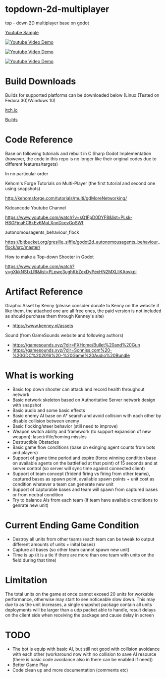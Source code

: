 # topdown-2d-multiplayer
top - down 2D multiplayer base on godot

 [Youtube Sample](https://www.youtube.com/playlist?list=PLlwvRbWsWmGUtEd47nyo0MUZJVJqvd4Iv)

[![Youtube Video Demo](https://i9.ytimg.com/vi_webp/DLI8xl845ag/mqdefault.webp?time=1616304600000&sqp=CNiz24IG&rs=AOn4CLDq4vtQvo8fq-Rq4SBfk0bn8-sv6g)](https://www.youtube.com/playlist?list=PLlwvRbWsWmGUtEd47nyo0MUZJVJqvd4Iv)

[![Youtube Video Demo](https://i9.ytimg.com/vi_webp/wgWL0kCgRVk/mqdefault.webp?time=1616304600000&sqp=CNiz24IG&rs=AOn4CLCUwmj7CMhNfWZewsE_p_3qLoqi7Q)](https://www.youtube.com/playlist?list=PLlwvRbWsWmGUtEd47nyo0MUZJVJqvd4Iv)

[![Youtube Video Demo](https://i.ytimg.com/vi/7CSTonTiJrk/hqdefault.jpg?sqp=-oaymwEXCNACELwBSFryq4qpAwkIARUAAIhCGAE=&rs=AOn4CLBPZMplyKSycnOMdniZqFKOLHUKFA)](https://www.youtube.com/playlist?list=PLlwvRbWsWmGUtEd47nyo0MUZJVJqvd4Iv)

Build Downloads
======
Builds for supported platforms can be downloaded below (Linux (Tested on Fedora 30)/Windows 10)

[itch.io](https://danil-ko.itch.io/machine-battle)

[Builds](https://github.com/danilko/topdown-2d-multiplayer/releases)

Code Reference
======
Base on following tutorials and rebuilt in C Sharp Godot Implementation (however,  the code in this repo is no longer like their original codes due to different features/targets)

In no particular order

Kehom's Forge Tutorials on Multi-Player (the first tutorial and second one using snapshots)

http://kehomsforge.com/tutorials/multi/gdMoreNetworking/

Kidcancode Youtube Channel

https://www.youtube.com/watch?v=sQ1FpD0DYF8&list=PLsk-HSGFjnaFC8kEv6MaLXnnDcevGpSWf

autonomousagents_behaviour_flock

https://bitbucket.org/gresille_siffle/godot2d_autonomousagents_behaviour_flock/src/master/

How to make a Top-down Shooter in Godot

https://www.youtube.com/watch?v=gXkkNSfxLRI&list=PLpwc3ughKbZexDyPexHN2MXLliKAovkpl

Artifact Reference
======
Graphic Asset by Kenny (please consider donate to Kenny on the website if like them, the attached one are all free ones, the paid version is not included as should purchase them through Kenney's site)

- https://www.kenney.nl/assets

Sound (from GameSounds website and following authors)

- https://gamesounds.xyz/?dir=FXHome/Bullet%20and%20Gun
- https://gamesounds.xyz/?dir=Sonniss.com%20-%20GDC%202016%20-%20Game%20Audio%20Bundle

What is working
======

- Basic top down shooter can attack and record health throughout network
- Basic network skeleton based on Authoritative Server network design with snapshot
- Basic audio and some basic effects 
- Basic enemy AI base on A* search and avoid collision with each other by disable collision between enemy
- Basic flocking/steer behavior (still need to improve)
- Weapon switch ability and framework (to support expansion of new weapon): laser/rifile/homing missles
- Destructible Obstacles
- Basic game flow conditions (base on exinging agent counts from bots and players)
- Support of game time period and expire (force winning condition base on available agents on the battlefied at that point) of 15 seconds and at server control (so server will sync time against connected client)
- Support of team concept (fridend firing vs firing from other teams), captured bases as spawn point, available spawn points + unit cost as condition whatever a team can generate new unit
- Support of capturable bases and team will spawn from captured bases or from neutral condition
- Try to balance AIs from each team (if team have available conditions to genrate new unit)

Current Ending Game Condition
======
- Destroy all units from other teams (each team can be tweak to output different amounts of units + inital bases)
- Capture all bases (so other team cannot spawn new unit)
- Time is up (it is a tie if there are more than one team with units on the field during that time)


Limitation
======
The total units on the game at once cannot exceed 20 units for workable performance, otherwise may start to see noticeable slow down. This may due to as the unit increases, a single snapshot package contain all units deployments will be larger than a udp packet able to handle, result delays on the client side when receiving the package and cause delay in screen

TODO
======
- The bot is equip with basic AI, but still not good with collision avoidance with each other (workaround now with no collision to save AI resource (there is basic code avoidance also in there can be enabled if need))
- Better Game Play
- Code clean up and more documentation (comments etc)
